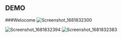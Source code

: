 ## DEMO

###Welocome
![Screenshot_1681832300](https://user-images.githubusercontent.com/91471354/232829434-549e4b7f-01b8-4e4b-8f2d-46bcc8cf425e.png)

![Screenshot_1681832394](https://user-images.githubusercontent.com/91471354/232829775-a5a81020-b7b3-40a2-80cd-c6c8ba2cff78.png)
![Screenshot_1681832383](https://user-images.githubusercontent.com/91471354/232829783-e069d978-9be5-4343-9df9-d7438bcdfceb.png)
